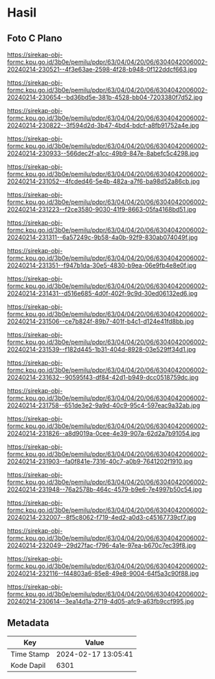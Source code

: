 # Hasil

## Foto C Plano

https://sirekap-obj-formc.kpu.go.id/3b0e/pemilu/pdpr/63/04/04/20/06/6304042006002-20240214-230521--4f3e63ae-2598-4f28-b948-0f122ddcf663.jpg

https://sirekap-obj-formc.kpu.go.id/3b0e/pemilu/pdpr/63/04/04/20/06/6304042006002-20240214-230654--bd36bd5e-381b-4528-bb04-7203380f7d52.jpg

https://sirekap-obj-formc.kpu.go.id/3b0e/pemilu/pdpr/63/04/04/20/06/6304042006002-20240214-230822--3f594d2d-3b47-4bd4-bdcf-a8fb91752a4e.jpg

https://sirekap-obj-formc.kpu.go.id/3b0e/pemilu/pdpr/63/04/04/20/06/6304042006002-20240214-230933--566dec2f-a1cc-49b9-847e-8abefc5c4298.jpg

https://sirekap-obj-formc.kpu.go.id/3b0e/pemilu/pdpr/63/04/04/20/06/6304042006002-20240214-231052--4fcded46-5e4b-482a-a7f6-ba98d52a86cb.jpg

https://sirekap-obj-formc.kpu.go.id/3b0e/pemilu/pdpr/63/04/04/20/06/6304042006002-20240214-231223--f2ce3580-9030-41f9-8663-05fa4168bd51.jpg

https://sirekap-obj-formc.kpu.go.id/3b0e/pemilu/pdpr/63/04/04/20/06/6304042006002-20240214-231311--6a57249c-9b58-4a0b-92f9-830ab074049f.jpg

https://sirekap-obj-formc.kpu.go.id/3b0e/pemilu/pdpr/63/04/04/20/06/6304042006002-20240214-231351--f947b1da-30e5-4830-b9ea-06e9fb4e8e0f.jpg

https://sirekap-obj-formc.kpu.go.id/3b0e/pemilu/pdpr/63/04/04/20/06/6304042006002-20240214-231431--d516e685-4d0f-402f-9c9d-30ed06132ed6.jpg

https://sirekap-obj-formc.kpu.go.id/3b0e/pemilu/pdpr/63/04/04/20/06/6304042006002-20240214-231506--ce7b824f-89b7-401f-b4c1-d124e41fd8bb.jpg

https://sirekap-obj-formc.kpu.go.id/3b0e/pemilu/pdpr/63/04/04/20/06/6304042006002-20240214-231539--f182d445-1b31-404d-8928-03e529ff34d1.jpg

https://sirekap-obj-formc.kpu.go.id/3b0e/pemilu/pdpr/63/04/04/20/06/6304042006002-20240214-231632--90595f43-df84-42d1-b949-dcc0518759dc.jpg

https://sirekap-obj-formc.kpu.go.id/3b0e/pemilu/pdpr/63/04/04/20/06/6304042006002-20240214-231758--651de3e2-9a9d-40c9-95c4-597eac9a32ab.jpg

https://sirekap-obj-formc.kpu.go.id/3b0e/pemilu/pdpr/63/04/04/20/06/6304042006002-20240214-231826--a8d9019a-0cee-4e39-907a-62d2a7b91054.jpg

https://sirekap-obj-formc.kpu.go.id/3b0e/pemilu/pdpr/63/04/04/20/06/6304042006002-20240214-231903--fa0f841e-7316-40c7-a0b9-7641202f1910.jpg

https://sirekap-obj-formc.kpu.go.id/3b0e/pemilu/pdpr/63/04/04/20/06/6304042006002-20240214-231948--76a2578b-464c-4579-b9e6-7e4997b50c54.jpg

https://sirekap-obj-formc.kpu.go.id/3b0e/pemilu/pdpr/63/04/04/20/06/6304042006002-20240214-232007--8f5c8062-f719-4ed2-a0d3-c45167739cf7.jpg

https://sirekap-obj-formc.kpu.go.id/3b0e/pemilu/pdpr/63/04/04/20/06/6304042006002-20240214-232049--29d27fac-f796-4a1e-97ea-b670c7ec39f8.jpg

https://sirekap-obj-formc.kpu.go.id/3b0e/pemilu/pdpr/63/04/04/20/06/6304042006002-20240214-232116--f44803a6-85e8-49e8-9004-64f5a3c90f88.jpg

https://sirekap-obj-formc.kpu.go.id/3b0e/pemilu/pdpr/63/04/04/20/06/6304042006002-20240214-230614--3ea14d1a-2719-4d05-afc9-a63fb9ccf995.jpg


## Metadata

| Key        | Value               |
| ---------- | ------------------- |
| Time Stamp | 2024-02-17 13:05:41 |
| Kode Dapil | 6301                |



